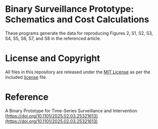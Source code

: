 # Binary Surveillance Prototype: Schematics and Cost Calculations

These programs generate the data for reproducing Figures 2, S1, S2, S3, S4, S5, S6, S7, and S8 in the referenced article.

# License and Copyright

All files in this repository are released under the [MIT License](https://mit-license.org) as per the included [license](https://github.com/jolejarz/binary-surveillance-prototype/blob/main/LICENSE.txt) file.

# Reference

A Binary Prototype for Time-Series Surveillance and Intervention  
[https://doi.org/10.1101/2025.02.03.25321613](https://doi.org/10.1101/2025.02.03.25321613)
